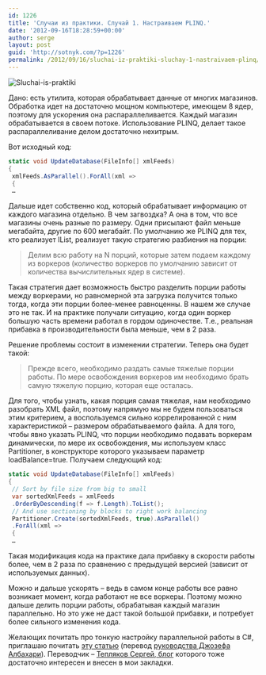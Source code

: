 ```yaml
---
id: 1226
title: 'Случаи из практики. Случай 1. Настраиваем PLINQ.'
date: '2012-09-16T18:28:59+00:00'
author: serge
layout: post
guid: 'http://sotnyk.com/?p=1226'
permalink: /2012/09/16/sluchai-iz-praktiki-sluchay-1-nastraivaem-plinq/
---
```


![](https://sotnyk.github.io/wp-content/uploads/2012/09/Sluchai-is-praktiki-198x300.jpg "Sluchai-is-praktiki")

Дано: есть утилита, которая обрабатывает данные от многих магазинов. Обработка идет на достаточно мощном компьютере, имеющем 8 ядер, поэтому для ускорения она распараллеливается. Каждый магазин обрабатывается в своем потоке. Использование PLINQ, делает такое распараллеливание делом достаточно нехитрым.

Вот исходный код:

```csharp
static void UpdateDatabase(FileInfo[] xmlFeeds)  
{  
 xmlFeeds.AsParallel().ForAll(xml =>  
 {  
 …  
```

Дальше идет собственно код, который обрабатывает информацию от каждого магазина отдельно. В чем загвоздка? А она в том, что все магазины очень разные по размеру. Одни присылают файл меньше мегабайта, другие по 600 мегабайт. По умолчанию же PLINQ для тех, кто реализует IList, реализует такую стратегию разбиения на порции:

> Делим всю работу на N порций, которые затем подаем каждому из воркеров (количество воркеров по умолчанию зависит от количества вычислительных ядер в системе).

Такая стратегия дает возможность быстро разделить порции работы между воркерами, но равномерной эта загрузка получится только тогда, когда эти порции более-менее равноценны. В нашем же случае это не так. И на практике получали ситуацию, когда один воркер большую часть времени работал в гордом одиночестве. Т.е., реальная прибавка в производительности была меньше, чем в 2 раза.

Решение проблемы состоит в изменении стратегии. Теперь она будет такой:

> Прежде всего, необходимо раздать самые тяжелые порции работы. По мере освобождения воркеров им необходимо брать самую тяжелую порцию, которая еще осталась.

Для того, чтобы узнать, какая порция самая тяжелая, нам необходимо разобрать XML файл, поэтому напрямую мы не будем пользоваться этим критерием, а воспользуемся сильно коррелированной с ним характеристикой – размером обрабатываемого файла. А для того, чтобы явно указать PLINQ, что порции необходимо подавать воркерам динамически, по мере их освобождения, мы используем класс Partitioner, в конструкторе которого указываем параметр loadBalance=true. Получаем следующий код:

```csharp
static void UpdateDatabase(FileInfo[] xmlFeeds)  
{  
 // Sort by file size from big to small  
 var sortedXmlFeeds = xmlFeeds  
 .OrderByDescending(f => f.Length).ToList();  
 // And use sectioning by blocks to right work balancing  
 Partitioner.Create(sortedXmlFeeds, true).AsParallel()  
 .ForAll(xml =>  
 {  
 …  
```

Такая модификация кода на практике дала прибавку в скорости работы более, чем в 2 раза по сравнению с предыдущей версией (зависит от используемых данных).

Можно и дальше ускорять – ведь в самом конце работы все равно возникает момент, когда работают не все воркеры. Поэтому можно дальше делить порции работы, обрабатывая каждый магазин параллельно. Но это уже не даст такой большой прибавки, и потребует более сильного изменения кода.

Желающих почитать про тонкую настройку параллельной работы в C#, приглашаю почитать [эту статью](http://rsdn.ru/article/dotnet/Threading_In_C_Sharp_Part_3.xml?print) (перевод [руководства Джозефа Албахари](http://www.albahari.com/threading/)). Переводчик – [Тепляков Сергей, блог](http://sergeyteplyakov.blogspot.com/) которого тоже достаточно интересен и внесен в мои закладки.